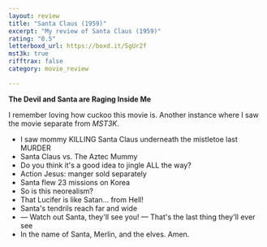 ```yaml
---
layout: review
title: "Santa Claus (1959)"
excerpt: "My review of Santa Claus (1959)"
rating: "0.5"
letterboxd_url: https://boxd.it/5gUr2f
mst3k: true
rifftrax: false
category: movie_review

---
```


<b>The Devil and Santa are Raging Inside Me</b>

I remember loving how cuckoo this movie is. Another instance where I saw the movie separate from <i>MST3K</i>.

* I saw mommy KILLING Santa Claus underneath the mistletoe last MURDER
* Santa Claus vs. The Aztec Mummy
* Do you think it's a good idea to jingle ALL the way?
* Action Jesus: manger sold separately
* Santa flew 23 missions on Korea
* So is this neorealism?
* That Lucifer is like Satan... from Hell!
* Santa's tendrils reach far and wide
* — Watch out Santa, they'll see you! — That's the last thing they'll ever see
* In the name of Santa, Merlin, and the elves. Amen.